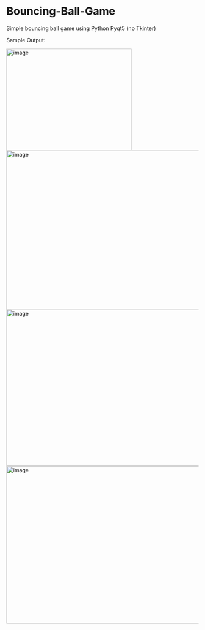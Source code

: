 # Bouncing-Ball-Game
Simple bouncing ball game using Python Pyqt5 (no Tkinter)

Sample Output:

<img width="328" height="266" alt="image" src="https://github.com/user-attachments/assets/6fdf2a47-a222-41df-8b04-7e86f99b324f" />

<img width="528" height="416" alt="image" src="https://github.com/user-attachments/assets/ebb44897-78f8-4242-afcc-27755f4d1947" />

<img width="535" height="410" alt="image" src="https://github.com/user-attachments/assets/0cfe6efe-c531-4ede-b8a3-6972bf79f328" />

<img width="528" height="412" alt="image" src="https://github.com/user-attachments/assets/065a79c8-4c39-479a-9acb-a242b553a90c" />



